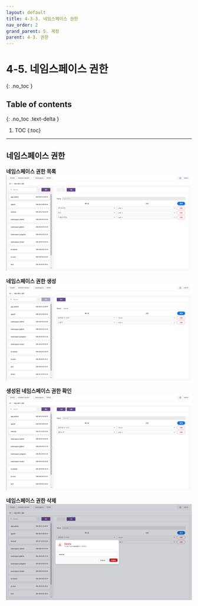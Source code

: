 ```yaml
---
layout: default
title: 4-3-3. 네임스페이스 권한
nav_order: 2
grand_parent: 5. 계정
parent: 4-3. 권한
---
```


# 4-5. 네임스페이스 권한
{: .no_toc }

## Table of contents
{: .no_toc .text-delta }

1. TOC
{:toc}

---


## 네임스페이스 권한

**네임스페이스 권한 목록**
![5_account-auth-namespace.png](/assets/images/auth/5_account-auth-namespace.png)

**네임스페이스 권한 생성**
![5_account-auth-namespace-create.png](/assets/images/auth/5_account-auth-namespace-create.png)

**생성된 네임스페이스 권한 확인**
![5_account-auth-namespace-create-success.png](/assets/images/auth/5_account-auth-namespace-create-success.png)

**네임스페이스 권한 삭제**
![5_account-auth-namespace-delete-confirm.png](/assets/images/auth/5_account-auth-namespace-delete-confirm.png)
